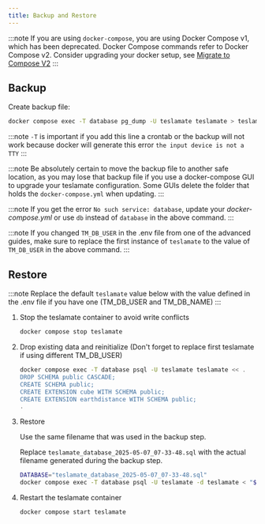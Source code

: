 ```yaml
---
title: Backup and Restore
---
```


:::note
If you are using `docker-compose`, you are using Docker Compose v1, which has been deprecated. Docker Compose commands refer to Docker Compose v2. Consider upgrading your docker setup, see [Migrate to Compose V2](https://docs.docker.com/compose/migrate/)
:::

## Backup

Create backup file:

```bash
docker compose exec -T database pg_dump -U teslamate teslamate > teslamate_database_$(date +%F_%H-%M-%S).sql
```

:::note
`-T` is important if you add this line a crontab or the backup will not work because docker will generate this error `the input device is not a TTY`
:::

:::note
Be absolutely certain to move the backup file to another safe location, as you may lose that backup file if you use a docker-compose GUI to upgrade your teslamate configuration. Some GUIs delete the folder that holds the `docker-compose.yml` when updating.
:::

:::note
If you get the error `No such service: database`, update your _docker-compose.yml_ or use `db` instead of `database` in the above command.
:::

:::note
If you changed `TM_DB_USER` in the .env file from one of the advanced guides, make sure to replace the first instance of `teslamate` to the value of `TM_DB_USER` in the above command.
:::

## Restore

:::note
Replace the default `teslamate` value below with the value defined in the .env file if you have one (TM_DB_USER and TM_DB_NAME)
:::

1. Stop the teslamate container to avoid write conflicts

   ```bash
   docker compose stop teslamate
   ```

2. Drop existing data and reinitialize (Don't forget to replace first teslamate if using different TM_DB_USER)

   ```bash
   docker compose exec -T database psql -U teslamate teslamate << .
   DROP SCHEMA public CASCADE;
   CREATE SCHEMA public;
   CREATE EXTENSION cube WITH SCHEMA public;
   CREATE EXTENSION earthdistance WITH SCHEMA public;
   .
   ```

3. Restore

   Use the same filename that was used in the backup step.

   Replace `teslamate_database_2025-05-07_07-33-48.sql` with the actual filename generated during the backup step.

   ```bash
   DATABASE="teslamate_database_2025-05-07_07-33-48.sql"
   docker compose exec -T database psql -U teslamate -d teslamate < "$DATABASE"
   ```

4. Restart the teslamate container

   ```bash
   docker compose start teslamate
   ```
